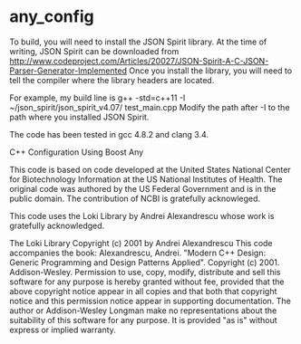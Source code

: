 any_config
==========

To build, you will need to install the JSON Spirit library.
At the time of writing, JSON Spirit can be downloaded from
http://www.codeproject.com/Articles/20027/JSON-Spirit-A-C-JSON-Parser-Generator-Implemented
Once you install the library, you will need to tell the compiler
where the library headers are located.

For example, my build line is
g++ -std=c++11 -I ~/json_spirit/json_spirit_v4.07/ test_main.cpp
Modify the path after -I to the path where you installed JSON Spirit.

The code has been tested in gcc 4.8.2 and clang 3.4.

C++ Configuration Using Boost Any

This code is based on code developed at the United States
National Center for Biotechnology Information at the US
National Institutes of Health.  The original code was
authored by the US Federal Government and is in the public
domain.  The  contribution of NCBI is gratefully acknowleged.

This code uses the Loki Library by Andrei Alexandrescu whose
work is gratefully acknowledged.

The Loki Library
Copyright (c) 2001 by Andrei Alexandrescu
This code accompanies the book:
Alexandrescu, Andrei. "Modern C++ Design: Generic Programming and Design 
    Patterns Applied". Copyright (c) 2001. Addison-Wesley.
Permission to use, copy, modify, distribute and sell this software for any 
    purpose is hereby granted without fee, provided that the above copyright 
    notice appear in all copies and that both that copyright notice and this 
    permission notice appear in supporting documentation.
The author or Addison-Wesley Longman make no representations about the 
    suitability of this software for any purpose. It is provided "as is" 
    without express or implied warranty.
